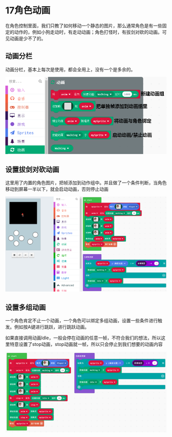 # 17角色动画

在角色控制里面，我们只教了如何移动一个静态的图片，那么通常角色是有一些固定的动作的，例如小狗走动时，有走动动画；角色打怪时，有拔剑对砍的动画。可见动画是少不了的。

## 动画分栏

动画分栏，基本上每次是使用，都会全用上，没有一个是多余的。

![](./image/c17_02.png)

## 设置拔剑对砍动画

这里用了内置的角色图片，把帧添加到动作组中。并且做了一个条件判断，当角色移动到屏幕一半以下，就会启动动画，否则停止动画

![](./image/c17_01.png)

## 设置多组动画

一个角色肯定不止一个动画，一个角色可以绑定多组动画，设置一些条件进行触发。例如按A键进行跳跃，进行跳跃动画。

如果直接调用动画Idle，一般会停在动画的任意一帧，不符合我们的想法，所以这里特意设置了stop动画，stop动画就一帧，所以只会停止到我们想要的动画内容

![](./image/c17_03.png)

